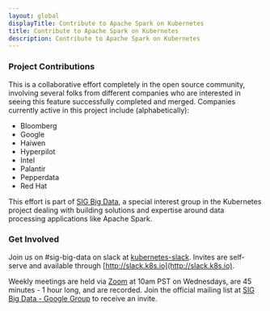 ```yaml
---
layout: global
displayTitle: Contribute to Apache Spark on Kubernetes
title: Contribute to Apache Spark on Kubernetes
description: Contribute to Apache Spark on Kubernetes
---
```


### Project Contributions

This is a collaborative effort completely in the open source community, involving several folks from 
different companies who are interested in seeing this feature successfully completed and merged. 
Companies currently active in this project include (alphabetically):

* Bloomberg
* Google
* Haiwen
* Hyperpilot
* Intel
* Palantir
* Pepperdata
* Red Hat

This effort is part of [SIG Big Data](https://github.com/kubernetes/community/tree/master/sig-big-data), 
a special interest group in the Kubernetes project dealing with building solutions and expertise around 
data processing applications like Apache Spark.

### Get Involved

Join us on #sig-big-data on slack at [kubernetes-slack](https://kubernetes.slack.com). Invites are
self-serve and available through [http://slack.k8s.io](http://slack.k8s.io).

Weekly meetings are held via [Zoom](http://zoom.us/my/sig.big.data) at 10am PST on Wednesdays, 
are 45 minutes - 1 hour long, and are recorded. Join the official mailing list at 
[SIG Big Data - Google Group](https://groups.google.com/forum/#!forum/kubernetes-sig-big-data) to
receive an invite.

<!---
TODO: add link to roadmap and design docs
-->

